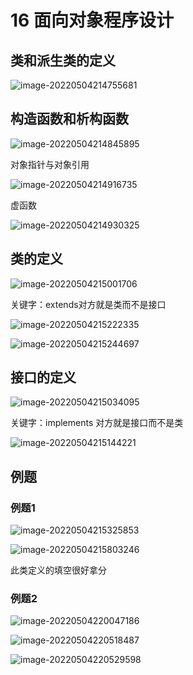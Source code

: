 # 16 面向对象程序设计

## 类和派生类的定义

![image-20220504214755681](http://cdn.huangxindi.com/img/image-20220504214755681.png)

## 构造函数和析构函数

![image-20220504214845895](http://cdn.huangxindi.com/img/image-20220504214845895.png)

对象指针与对象引用

![image-20220504214916735](http://cdn.huangxindi.com/img/image-20220504214916735.png)

虚函数

![image-20220504214930325](http://cdn.huangxindi.com/img/image-20220504214930325.png)

## 类的定义

![image-20220504215001706](http://cdn.huangxindi.com/img/image-20220504215001706.png)

关键字：extends对方就是类而不是接口

![image-20220504215222335](http://cdn.huangxindi.com/img/image-20220504215222335.png)

![image-20220504215244697](http://cdn.huangxindi.com/img/image-20220504215244697.png)

## 接口的定义

![image-20220504215034095](http://cdn.huangxindi.com/img/image-20220504215034095.png)

关键字：implements 对方就是接口而不是类

![image-20220504215144221](http://cdn.huangxindi.com/img/image-20220504215144221.png)

## 例题

### 例题1

![image-20220504215325853](http://cdn.huangxindi.com/img/image-20220504215325853.png)

![image-20220504215803246](http://cdn.huangxindi.com/img/image-20220504215803246.png)

此类定义的填空很好拿分

### 例题2

![image-20220504220047186](http://cdn.huangxindi.com/img/image-20220504220047186.png)

![image-20220504220518487](http://cdn.huangxindi.com/img/image-20220504220518487.png)

![image-20220504220529598](http://cdn.huangxindi.com/img/image-20220504220529598.png)